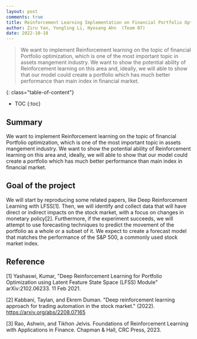 ```yaml
---
layout: post
comments: true
title: Reinforcement Learning Implementation on Financial Portfolio Optimization
author: Ziru Yan, Yongling Li, Hyosang Ahn  (Team 07)
date: 2022-10-18
---
```


> We want to implement Reinforcement learning on the topic of financial Portfolio optimization, which is one of the most important topic in assets mangement industry. We want to show the potential ability of Reinforcement learning on this area and, ideally, we will able to show that our model could create a portfolio which has much better performance than main index in financial market.

<!--more-->
{: class="table-of-content"}
* TOC
{:toc}

## Summary
We want to implement Reinforcement learning on the topic of financial Portfolio optimization, which is one of the most important topic in assets mangement industry. We want to show the potential ability of Reinforcement learning on this area and, ideally, we will able to show that our model could create a portfolio which has much better performance than main index in financial market.


## Goal of the project
We will start by reproducing some related papers, like Deep Reinforcement Learning with LFSS[1]. Then, we will identify and collect data that will have direct or indirect impacts on the stock market, with a focus on changes in monetary policy[2]. Furthermore, if the experiment succeeds, we will attempt to use forecasting techniques to predict the movement of the portfolio as a whole or a subset of it. We expect to create a forecast model that matches the performance of the S&P 500, a commonly used stock market index.



## Reference

[1] Yashaswi, Kumar, "Deep Reinforcement Learning for Portfolio Optimization using Latent Feature State Space (LFSS) Module" 	arXiv:2102.06233. 11 Feb 2021.   

[2] Kabbani, Taylan, and Ekrem Duman. "Deep reinforcement learning approach for trading automation in the stock market." (2022). https://arxiv.org/abs/2208.07165

[3] Rao, Ashwin, and Tikhon Jelvis. Foundations of Reinforcement Learning with Applications in Finance. Chapman &amp; Hall, CRC Press, 2023.
